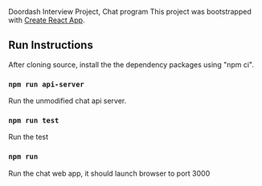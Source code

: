 Doordash Interview Project, Chat program
This project was bootstrapped with [Create React App](https://github.com/facebook/create-react-app).

## Run Instructions
After cloning source, install the the dependency packages using "npm ci".

### `npm run api-server`

Run the unmodified chat api server.

### `npm run test`
Run the test

### `npm run`
Run the chat web app, it should launch browser to port 3000

